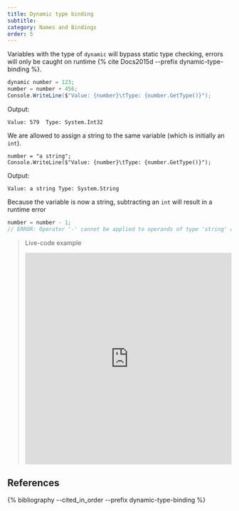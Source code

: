 ```yaml
---
title: Dynamic type binding
subtitle:
category: Names and Bindings
order: 5
---
```


Variables with the type of `dynamic` will bypass static type checking, errors will only be caught on runtime {% cite Docs2015d --prefix dynamic-type-binding %}.

```cs
dynamic number = 123;
number = number + 456;
Console.WriteLine($"Value: {number}\tType: {number.GetType()}");
```

Output:

```
Value: 579  Type: System.Int32
```

We are allowed to assign a string to the same variable (which is initially an `int`).

```
number = "a string";
Console.WriteLine($"Value: {number}\tType: {number.GetType()}");
```

Output:

```
Value: a string Type: System.String
```

Because the variable is now a string, subtracting an `int` will result in a runtime error

```cs
number = number - 1;
// ERROR: Operator '-' cannot be applied to operands of type 'string' and 'int'
```

> Live-code example
> <iframe width="100%" height="475" src="https://dotnetfiddle.net/Widget/QROE6J" frameborder="0"></iframe>

## References

{% bibliography --cited_in_order --prefix dynamic-type-binding %}